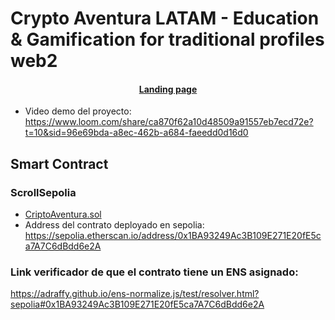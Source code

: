 # Crypto Aventura LATAM - Education & Gamification for traditional profiles web2 

<h4 align="center">
  <a href="https://l3arning-web3-arbitrum.vercel.app">Landing page</a>
</h4>

- Video demo del proyecto: https://www.loom.com/share/ca870f62a10d48509a91557eb7ecd72e?t=10&sid=96e69bda-a8ec-462b-a684-faeedd0d16d0 

## Smart Contract

### ScrollSepolia

- [CriptoAventura.sol](https://sepolia.scrollscan.com/address/0xbd24709AD561e49291DF8CAaC214d2923fA41d1c)
- Address del contrato deployado en sepolia: https://sepolia.etherscan.io/address/0x1BA93249Ac3B109E271E20fE5ca7A7C6dBdd6e2A

### Link verificador de que el contrato tiene un ENS asignado: 
https://adraffy.github.io/ens-normalize.js/test/resolver.html?sepolia#0x1BA93249Ac3B109E271E20fE5ca7A7C6dBdd6e2A
